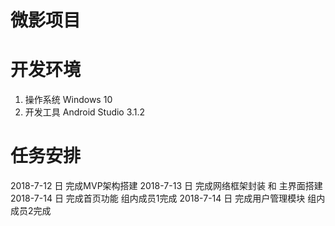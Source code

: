 # 微影项目

# 开发环境
  1. 操作系统 Windows 10
  2. 开发工具 Android Studio 3.1.2

# 任务安排
2018-7-12 日 完成MVP架构搭建
2018-7-13 日 完成网络框架封装 和 主界面搭建
2018-7-14 日 完成首页功能  组内成员1完成
2018-7-14 日 完成用户管理模块 组内成员2完成
